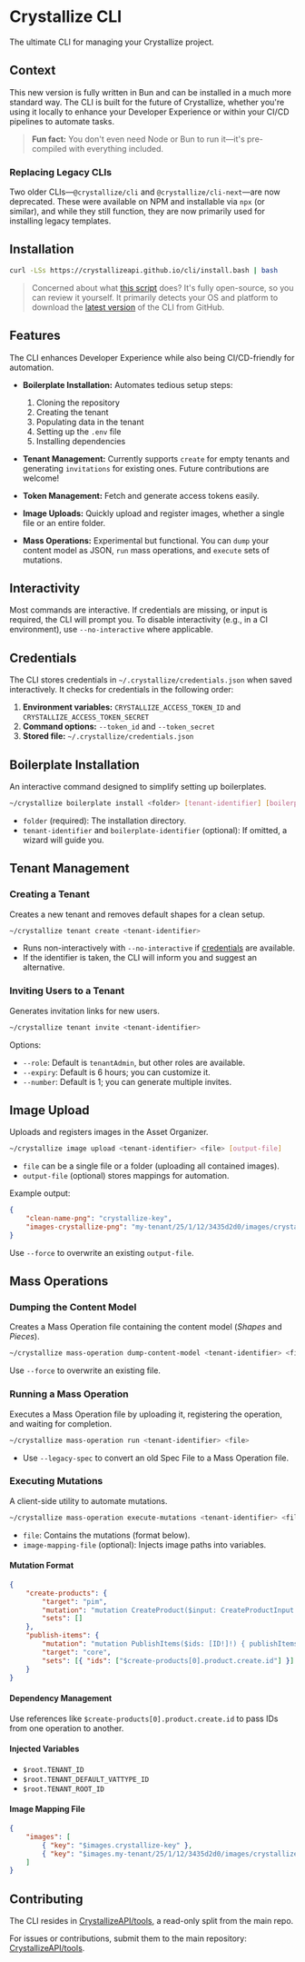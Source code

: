 # Crystallize CLI

The ultimate CLI for managing your Crystallize project.

## Context

This new version is fully written in Bun and can be installed in a much more standard way. The CLI is built for the future of Crystallize, whether you're using it locally to enhance your Developer Experience or within your CI/CD pipelines to automate tasks.

> **Fun fact:** You don't even need Node or Bun to run it—it's pre-compiled with everything included.

### Replacing Legacy CLIs

Two older CLIs—`@crystallize/cli` and `@crystallize/cli-next`—are now deprecated. These were available on NPM and installable via `npx` (or similar), and while they still function, they are now primarily used for installing legacy templates.

## Installation

```bash
curl -LSs https://crystallizeapi.github.io/cli/install.bash | bash
```

> Concerned about what [this script](https://github.com/CrystallizeAPI/cli/blob/main/docs/install.bash) does? It's fully open-source, so you can review it yourself. It primarily detects your OS and platform to download the [latest version](https://github.com/CrystallizeAPI/cli/releases) of the CLI from GitHub.

## Features

The CLI enhances Developer Experience while also being CI/CD-friendly for automation.

- **Boilerplate Installation:** Automates tedious setup steps:
    1. Cloning the repository
    2. Creating the tenant
    3. Populating data in the tenant
    4. Setting up the `.env` file
    5. Installing dependencies

- **Tenant Management:** Currently supports `create` for empty tenants and generating `invitations` for existing ones. Future contributions are welcome!

- **Token Management:** Fetch and generate access tokens easily.

- **Image Uploads:** Quickly upload and register images, whether a single file or an entire folder.

- **Mass Operations:** Experimental but functional. You can `dump` your content model as JSON, `run` mass operations, and `execute` sets of mutations.

## Interactivity

Most commands are interactive. If credentials are missing, or input is required, the CLI will prompt you. To disable interactivity (e.g., in a CI environment), use `--no-interactive` where applicable.

## Credentials

The CLI stores credentials in `~/.crystallize/credentials.json` when saved interactively. It checks for credentials in the following order:

1. **Environment variables:** `CRYSTALLIZE_ACCESS_TOKEN_ID` and `CRYSTALLIZE_ACCESS_TOKEN_SECRET`
2. **Command options:** `--token_id` and `--token_secret`
3. **Stored file:** `~/.crystallize/credentials.json`

## Boilerplate Installation

An interactive command designed to simplify setting up boilerplates.

```bash
~/crystallize boilerplate install <folder> [tenant-identifier] [boilerplate-identifier]
```

- `folder` (required): The installation directory.
- `tenant-identifier` and `boilerplate-identifier` (optional): If omitted, a wizard will guide you.

## Tenant Management

### Creating a Tenant

Creates a new tenant and removes default shapes for a clean setup.

```bash
~/crystallize tenant create <tenant-identifier>
```

- Runs non-interactively with `--no-interactive` if [credentials](#credentials) are available.
- If the identifier is taken, the CLI will inform you and suggest an alternative.

### Inviting Users to a Tenant

Generates invitation links for new users.

```bash
~/crystallize tenant invite <tenant-identifier>
```

Options:

- `--role`: Default is `tenantAdmin`, but other roles are available.
- `--expiry`: Default is 6 hours; you can customize it.
- `--number`: Default is 1; you can generate multiple invites.

## Image Upload

Uploads and registers images in the Asset Organizer.

```bash
~/crystallize image upload <tenant-identifier> <file> [output-file]
```

- `file` can be a single file or a folder (uploading all contained images).
- `output-file` (optional) stores mappings for automation.

Example output:

```json
{
    "clean-name-png": "crystallize-key",
    "images-crystallize-png": "my-tenant/25/1/12/3435d2d0/images/crystallize.png"
}
```

Use `--force` to overwrite an existing `output-file`.

## Mass Operations

### Dumping the Content Model

Creates a Mass Operation file containing the content model (_Shapes_ and _Pieces_).

```bash
~/crystallize mass-operation dump-content-model <tenant-identifier> <file>
```

Use `--force` to overwrite an existing file.

### Running a Mass Operation

Executes a Mass Operation file by uploading it, registering the operation, and waiting for completion.

```bash
~/crystallize mass-operation run <tenant-identifier> <file>
```

- Use `--legacy-spec` to convert an old Spec File to a Mass Operation file.

### Executing Mutations

A client-side utility to automate mutations.

```bash
~/crystallize mass-operation execute-mutations <tenant-identifier> <file> [image-mapping-file]
```

- `file`: Contains the mutations (format below).
- `image-mapping-file` (optional): Injects image paths into variables.

#### Mutation Format

```json
{
    "create-products": {
        "target": "pim",
        "mutation": "mutation CreateProduct($input: CreateProductInput!) { product { create(language: \"en\", input: $input) { id } } }",
        "sets": []
    },
    "publish-items": {
        "mutation": "mutation PublishItems($ids: [ID!]!) { publishItems(language: \"en\", ids: $ids) { success { itemId } } }",
        "target": "core",
        "sets": [{ "ids": ["$create-products[0].product.create.id"] }]
    }
}
```

#### Dependency Management

Use references like `$create-products[0].product.create.id` to pass IDs from one operation to another.

#### Injected Variables

- `$root.TENANT_ID`
- `$root.TENANT_DEFAULT_VATTYPE_ID`
- `$root.TENANT_ROOT_ID`

#### Image Mapping File

```json
{
    "images": [
        { "key": "$images.crystallize-key" },
        { "key": "$images.my-tenant/25/1/12/3435d2d0/images/crystallize.png" }
    ]
}
```

## Contributing

The CLI resides in [CrystallizeAPI/tools](https://github.com/CrystallizeAPI/tools), a read-only split from the main repo.

For issues or contributions, submit them to the main repository: [CrystallizeAPI/tools](https://github.com/CrystallizeAPI/tools).

[crystallizeobject]: crystallize_marketing|folder|67ae7f698dcd1f699563c8d5
